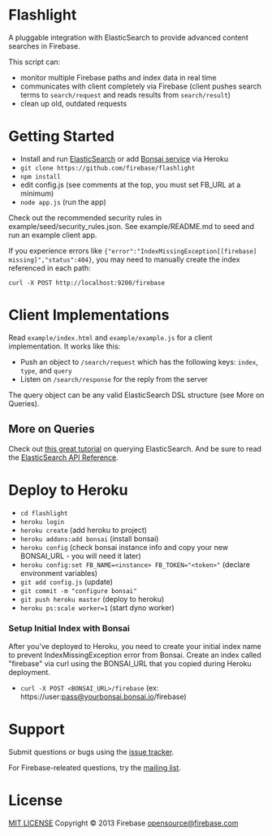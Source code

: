Flashlight
==========

A pluggable integration with ElasticSearch to provide advanced content searches in Firebase.

This script can:
 - monitor multiple Firebase paths and index data in real time
 - communicates with client completely via Firebase (client pushes search terms to `search/request` and reads results from `search/result`)
 - clean up old, outdated requests

Getting Started
===============

 - Install and run [ElasticSearch](http://www.elasticsearch.org/guide/en/elasticsearch/reference/current/setup.html) or add [Bonsai service](https://addons.heroku.com/bonsai#starter) via Heroku
 - `git clone https://github.com/firebase/flashlight`
 - `npm install`
 - edit config.js (see comments at the top, you must set FB_URL at a minimum)
 - `node app.js` (run the app)

Check out the recommended security rules in example/seed/security_rules.json.
See example/README.md to seed and run an example client app.

If you experience errors like `{"error":"IndexMissingException[[firebase] missing]","status":404}`, you may need
to manually create the index referenced in each path:

    curl -X POST http://localhost:9200/firebase

Client Implementations
======================

Read `example/index.html` and `example/example.js` for a client implementation. It works like this:

 - Push an object to `/search/request` which has the following keys: `index`, `type`, and `query`
 - Listen on `/search/response` for the reply from the server

The query object can be any valid ElasticSearch DSL structure (see More on Queries).

More on Queries
---------------

Check out [this great tutorial](http://okfnlabs.org/blog/2013/07/01/elasticsearch-query-tutorial.html) on querying ElasticSearch. And be sure to read the [ElasticSearch API Reference](http://www.elasticsearch.org/guide/en/elasticsearch/reference/current/).

Deploy to Heroku
================

 - `cd flashlight`
 - `heroku login`
 - `heroku create` (add heroku to project)
 - `heroku addons:add bonsai` (install bonsai)
 - `heroku config`  (check bonsai instance info and copy your new BONSAI_URL - you will need it later)
 - `heroku config:set FB_NAME=<instance> FB_TOKEN="<token>"` (declare environment variables)
 - `git add config.js` (update)
 - `git commit -m "configure bonsai"`
 - `git push heroku master` (deploy to heroku)
 - `heroku ps:scale worker=1` (start dyno worker)

### Setup Initial Index with Bonsai

After you've deployed to Heroku, you need to create your initial index name to prevent IndexMissingException error from Bonsai. Create an index called "firebase" via curl using the BONSAI_URL that you copied during Heroku deployment.

 - `curl -X POST <BONSAI_URL>/firebase` (ex: https://user:pass@yourbonsai.bonsai.io/firebase)

Support
=======

Submit questions or bugs using the [issue tracker](https://github.com/firebase/flashlight).

For Firebase-releated questions, try the [mailing list](https://groups.google.com/forum/#!forum/firebase-talk).

License
=======

[MIT LICENSE](http://firebase.mit-license.org/)
Copyright © 2013 Firebase <opensource@firebase.com>
